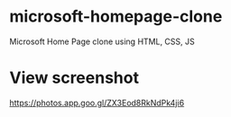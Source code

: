 # microsoft-homepage-clone
Microsoft Home Page clone using HTML, CSS, JS
# View screenshot
https://photos.app.goo.gl/ZX3Eod8RkNdPk4ji6
